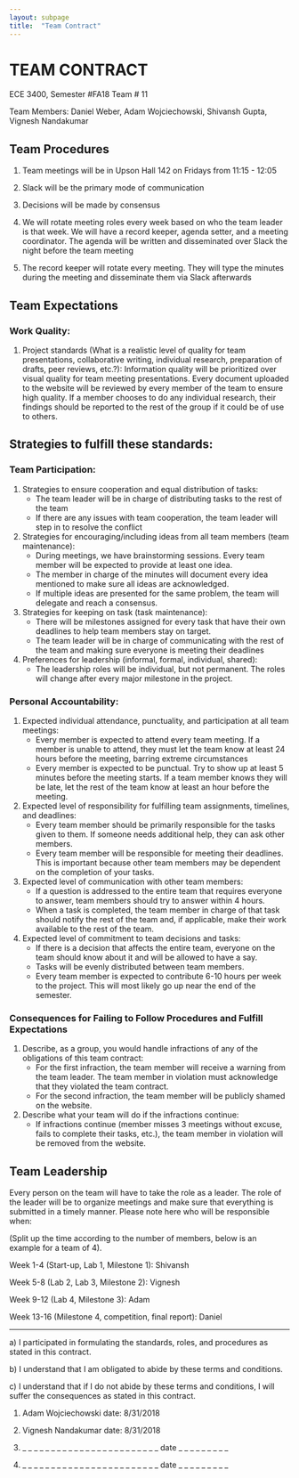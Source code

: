 ```yaml
---
layout: subpage
title:  "Team Contract"
---
```


# TEAM CONTRACT

ECE 3400, Semester #FA18 Team # 11

Team Members: Daniel Weber, Adam Wojciechowski, Shivansh Gupta, Vignesh Nandakumar

## Team Procedures

1. Team meetings will be in Upson Hall 142 on Fridays from 11:15 - 12:05

2. Slack will be the primary mode of communication

3. Decisions will be made by consensus

4. We will rotate meeting roles every week based on who the team leader is that week. We will have a record keeper, agenda setter, and a meeting coordinator. The agenda will be written and disseminated over Slack the night before the team meeting

5. The record keeper will rotate every meeting. They will type the minutes during the meeting and disseminate them via Slack afterwards

## Team Expectations

### Work Quality:

1. Project standards (What is a realistic level of quality for team presentations, collaborative writing, individual research, preparation of drafts, peer reviews, etc.?):
  Information quality will be prioritized over visual quality for team meeting presentations. Every document uploaded to the website will be reviewed by every member of the team to ensure high quality. If a member chooses to do any individual research, their findings should be reported to the rest of the group if it could be of use to others. 

## Strategies to fulfill these standards:

### Team Participation:

1. Strategies to ensure cooperation and equal distribution of tasks:
    - The team leader will be in charge of distributing tasks to the rest of the team
    - If there are any issues with team cooperation, the team leader will step in to resolve the conflict
2. Strategies for encouraging/including ideas from all team members (team maintenance):
    - During meetings, we have brainstorming sessions. Every team member will be expected to provide at
      least one idea.
    - The member in charge of the minutes will document every idea mentioned to make sure all ideas are
      acknowledged.
    - If multiple ideas are presented for the same problem, the team will delegate and reach a consensus.
3. Strategies for keeping on task (task maintenance):
    - There will be milestones assigned for every task that have their own deadlines to help team members
      stay on target.
    - The team leader will be in charge of communicating with the rest of the team and making sure everyone
      is meeting their deadlines
4. Preferences for leadership (informal, formal, individual, shared):
    - The leadership roles will be individual, but not permanent. The roles will change after every major
      milestone in the project.

### Personal Accountability:

1. Expected individual attendance, punctuality, and participation at all team meetings:
    - Every member is expected to attend every team meeting. If a member is unable to attend, they must let the
      team know at least 24 hours before the meeting, barring extreme circumstances
    - Every member is expected to be punctual. Try to show up at least 5 minutes before the meeting starts. If a
      team member knows they will be late, let the rest of the team know at least an hour before the meeting.
2. Expected level of responsibility for fulfilling team assignments, timelines, and deadlines:
    - Every team member should be primarily responsible for the tasks given to them. If someone needs additional
      help, they can ask other members.
    - Every team member will be responsible for meeting their deadlines. This is important because other team
      members may be dependent on the completion of your tasks.
3. Expected level of communication with other team members:
    - If a question is addressed to the entire team that requires everyone to answer, team members should try to
      answer within 4 hours.
    - When a task is completed, the team member in charge of that task should notify the rest of the team and, if
      applicable, make their work available to the rest of the team.
4. Expected level of commitment to team decisions and tasks:
    - If there is a decision that affects the entire team, everyone on the team should know about it and will
      be allowed to have a say.
    - Tasks will be evenly distributed between team members.
    - Every team member is expected to contribute 6-10 hours per week to the project. This will most likely go
      up near the end of the semester.

### Consequences for Failing to Follow Procedures and Fulfill Expectations

1. Describe, as a group, you would handle infractions of any of the obligations of this team contract:
    - For the first infraction, the team member will receive a warning from the team leader. The team member
      in violation must acknowledge that they violated the team contract.
    - For the second infraction, the team member will be publicly shamed on the website.
2. Describe what your team will do if the infractions continue:
    - If infractions continue (member misses 3 meetings without excuse, fails to complete their tasks, etc.),
      the team member in violation will be removed from the website.

## Team Leadership

Every person on the team will have to take the role as a leader. The role of the leader will be to organize meetings and make sure that everything is submitted in a timely manner. Please note here who will be responsible when:

(Split up the time according to the number of members, below is an example for a team of 4).

Week 1-4 (Start-up, Lab 1, Milestone 1): Shivansh

Week 5-8 (Lab 2, Lab 3, Milestone 2): Vignesh

Week 9-12 (Lab 4, Milestone 3): Adam

Week 13-16 (Milestone 4, competition, final report): Daniel

---

a) I participated in formulating the standards, roles, and procedures as stated in this contract.

b) I understand that I am obligated to abide by these terms and conditions. 

c) I understand that if I do not abide by these terms and conditions, I will suffer the consequences as stated in this contract.

1) Adam Wojciechowski                              date: 8/31/2018

2) Vignesh Nandakumar                              date: 8/31/2018 

3) _ _ _ _ _ _ _ _ _ _ _ _ _ _ _ _ _ _ _ _ _ _ _ _ date _ _ _ _ _ _ _ _ _ 

4) _ _ _ _ _ _ _ _ _ _ _ _ _ _ _ _ _ _ _ _ _ _ _ _ date _ _ _ _ _ _ _ _ _ 
